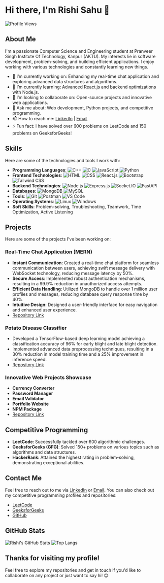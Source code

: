 # Hi there, I'm Rishi Sahu 👋

![Profile Views](https://komarev.com/ghpvc/?username=Rishisahu19&color=green)

## About Me

I'm a passionate Computer Science and Engineering student at Pranveer Singh Institute Of Technology, Kanpur (AKTU). My interests lie in software development, problem-solving, and building efficient applications. I enjoy working with various technologies and constantly learning new things.

- 🔭 I’m currently working on: Enhancing my real-time chat application and exploring advanced data structures and algorithms.
- 🌱 I’m currently learning: Advanced React.js and backend optimizations with Node.js.
- 👯 I’m looking to collaborate on: Open-source projects and innovative web applications.
- 💬 Ask me about: Web development, Python projects, and competitive programming.
- 📫 How to reach me: [LinkedIn](https://www.linkedin.com/in/rishi-sahu-073a81232) | [Email](mailto:rishisahu193@gmail.com)
- ⚡ Fun fact: I have solved over 600 problems on LeetCode and 150 problems on GeeksforGeeks!

## Skills

Here are some of the technologies and tools I work with:

- **Programming Languages**: ![C++](https://img.shields.io/badge/-C++-333333?style=flat&logo=cplusplus) ![C](https://img.shields.io/badge/-C-333333?style=flat&logo=c) ![JavaScript](https://img.shields.io/badge/-JavaScript-333333?style=flat&logo=javascript) ![Python](https://img.shields.io/badge/-Python-333333?style=flat&logo=python)
- **Frontend Technologies**: ![HTML](https://img.shields.io/badge/-HTML-333333?style=flat&logo=html5) ![CSS](https://img.shields.io/badge/-CSS-333333?style=flat&logo=css3) ![React.js](https://img.shields.io/badge/-React-333333?style=flat&logo=react) ![Bootstrap](https://img.shields.io/badge/-Bootstrap-333333?style=flat&logo=bootstrap) ![Tailwind CSS](https://img.shields.io/badge/-Tailwind_CSS-333333?style=flat&logo=tailwind-css)
- **Backend Technologies**: ![Node.js](https://img.shields.io/badge/-Node.js-333333?style=flat&logo=node.js) ![Express.js](https://img.shields.io/badge/-Express.js-333333?style=flat&logo=express) ![Socket.IO](https://img.shields.io/badge/-Socket.IO-333333?style=flat&logo=socket.io) ![FastAPI](https://img.shields.io/badge/-FastAPI-333333?style=flat&logo=fastapi)
- **Databases**: ![MongoDB](https://img.shields.io/badge/-MongoDB-333333?style=flat&logo=mongodb) ![MySQL](https://img.shields.io/badge/-MySQL-333333?style=flat&logo=mysql)
- **Tools**: ![Git](https://img.shields.io/badge/-Git-333333?style=flat&logo=git) ![Postman](https://img.shields.io/badge/-Postman-333333?style=flat&logo=postman) ![VS Code](https://img.shields.io/badge/-VS_Code-333333?style=flat&logo=visual-studio-code)
- **Operating Systems**: ![Linux](https://img.shields.io/badge/-Linux-333333?style=flat&logo=linux) ![Windows](https://img.shields.io/badge/-Windows-333333?style=flat&logo=windows)
- **Soft Skills**: Problem-solving, Troubleshooting, Teamwork, Time Optimization, Active Listening

## Projects

Here are some of the projects I've been working on:

### Real-Time Chat Application (MERN)
- **Instant Communication**: Created a real-time chat platform for seamless communication between users, achieving swift message delivery with WebSocket technology, reducing message latency by 50%.
- **Secure Access**: Implemented robust authentication mechanisms, resulting in a 99.9% reduction in unauthorized access attempts.
- **Efficient Data Handling**: Utilized MongoDB to handle over 1 million user profiles and messages, reducing database query response time by 40%.
- **Intuitive Design**: Designed a user-friendly interface for easy navigation and enhanced user experience.
- [Repository Link](https://github.com/Rishisahu19/Projects)

### Potato Disease Classifier
- Developed a TensorFlow-based deep learning model achieving a classification accuracy of 96% for early blight and late blight detection.
- Implemented advanced data preprocessing techniques, resulting in a 30% reduction in model training time and a 25% improvement in inference speed.
- [Repository Link](https://github.com/Rishisahu19/Projects)

### Innovative Web Projects Showcase
- **Currency Converter**
- **Password Manager**
- **Email Validator**
- **Portfolio Website**
- **NPM Package**
- [Repository Link](https://github.com/Rishisahu19/Projects)

## Competitive Programming

- **LeetCode**: Successfully tackled over 600 algorithmic challenges.
- **GeeksforGeeks (GFG)**: Solved 150+ problems on various topics such as algorithms and data structures.
- **HackerRank**: Attained the highest rating in problem-solving, demonstrating exceptional abilities.

## Contact Me

Feel free to reach out to me via [LinkedIn](https://www.linkedin.com/in/rishi-sahu-073a81232) or [Email](mailto:rishisahu193@gmail.com). You can also check out my competitive programming profiles and repositories:

- [LeetCode](https://leetcode.com/rishisahu193/)
- [GeeksforGeeks](https://auth.geeksforgeeks.org/user/rishisamixn/)
- [GitHub](https://github.com/Rishisahu19)

## GitHub Stats

![Rishi's GitHub Stats](https://github-readme-stats.vercel.app/api?username=Rishisahu19&show_icons=true&theme=radical)
![Top Langs](https://github-readme-stats.vercel.app/api/top-langs/?username=Rishisahu19&layout=compact&theme=radical)

## Thanks for visiting my profile!

Feel free to explore my repositories and get in touch if you'd like to collaborate on any project or just want to say hi! 😊
